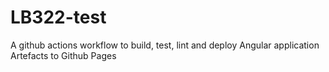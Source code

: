 # LB322-test
A github actions workflow to build, test, lint and deploy Angular application Artefacts to Github Pages
